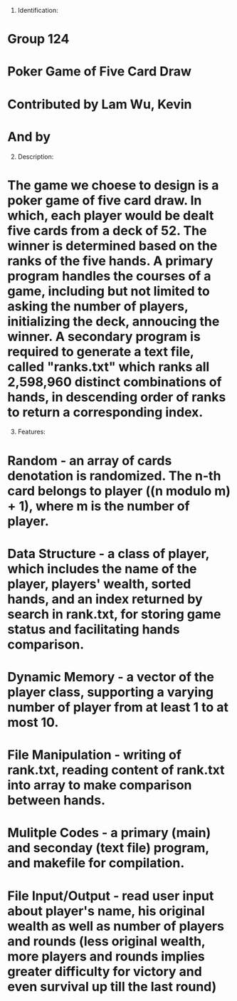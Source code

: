 1. Identification:
# Group 124
# Poker Game of Five Card Draw
# Contributed by Lam Wu, Kevin
# And by

2. Description:
# The game we choese to design is a poker game of five card draw. In which, each player would be dealt five cards from a deck of 52. The winner is determined based on the ranks of the five hands. A primary program handles the courses of a game, including but not limited to asking the number of players, initializing the deck, annoucing the winner. A secondary program is required to generate a text file, called "ranks.txt" which ranks all 2,598,960 distinct combinations of hands, in descending order of ranks to return a corresponding index.

3. Features:
# Random - an array of cards denotation is randomized. The n-th card belongs to player ((n modulo m) + 1), where m is the number of player.
# Data Structure - a class of player, which includes the name of the player, players' wealth, sorted hands, and an index returned by search in rank.txt, for storing game status and facilitating hands comparison.
# Dynamic Memory - a vector of the player class, supporting a varying number of player from at least 1 to at most 10.
# File Manipulation - writing of rank.txt, reading content of rank.txt into array to make comparison between hands.
# Mulitple Codes - a primary (main) and seconday (text file) program, and makefile for compilation.
# File Input/Output - read user input about player's name, his original wealth as well as number of players and rounds (less original wealth, more players and rounds implies greater difficulty for victory and even survival up till the last round)
